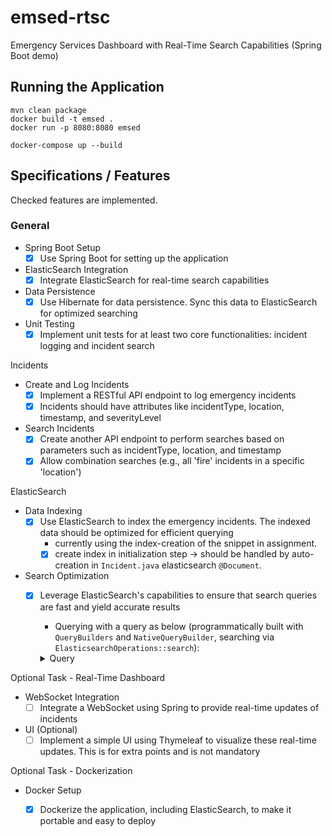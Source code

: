 # emsed-rtsc

Emergency Services Dashboard with Real-Time Search Capabilities (Spring Boot demo)

## Running the Application

```
mvn clean package
docker build -t emsed .
docker run -p 8080:8080 emsed

docker-compose up --build
```


## Specifications / Features

Checked features are implemented.

### General
- Spring Boot Setup
  - [x] Use Spring Boot for setting up the application
- ElasticSearch Integration
  - [x] Integrate ElasticSearch for real-time search capabilities
- Data Persistence
  - [x] Use Hibernate for data persistence. Sync this data to ElasticSearch for optimized searching
- Unit Testing
  - [x] Implement unit tests for at least two core functionalities: incident logging and incident search

Incidents
- Create and Log Incidents
  - [x] Implement a RESTful API endpoint to log emergency incidents
  - [x] Incidents should have attributes like incidentType, location, timestamp, and severityLevel
- Search Incidents        
  - [x] Create another API endpoint to perform searches based on parameters such as incidentType, location, and timestamp  
  - [x] Allow combination searches (e.g., all 'fire' incidents in a specific 'location')

ElasticSearch
- Data Indexing
  - [x] Use ElasticSearch to index the emergency incidents. The indexed data should be optimized for efficient querying
    - currently using the index-creation of the snippet in assignment.
    - [x] create index in initialization step -> should be handled by auto-creation in `Incident.java` elasticsearch `@Document`.
- Search Optimization
  - [x] Leverage ElasticSearch's capabilities to ensure that search queries are fast and yield accurate results
    - Querying with a query as below (programmatically built with `QueryBuilders` and `NativeQueryBuilder`, searching via `ElasticsearchOperations::search`):
    <details>
    <summary>Query</summary>

    ```
    {
      "query": {
          "bool": {
              "filter": [
                  {
                      "geo_distance": {
                          "location": {
                              "lat": 0.1,
                              "lon": 1.2
                          },
                          "distance": "5km"
                      }
                  }
              ],
              "must": [
                  {
                      "range": {
                          "timestamp": {
                              "gte": "2024-09-06T10:21:28.796+00:00",
                              "lte": "2024-09-08T10:21:28.796+00:00"
                          }
                      }
                  },
                  {
                      "terms": {
                          "incidentType": [
                              "FIRE",
                              "MEDICAL"
                          ]
                      }
                  },
                  {
                      "terms": {
                          "severityLevel": [
                              "MEDIUM",
                              "HIGH"
                          ]
                      }
                  }
              ]
          }
      }
    }
    ```
    <details>

Optional Task - Real-Time Dashboard
- WebSocket Integration
  - [ ] Integrate a WebSocket using Spring to provide real-time updates of incidents
- UI (Optional)
  - [ ] Implement a simple UI using Thymeleaf to visualize these real-time updates. This is for extra points and is not mandatory

Optional Task - Dockerization
- Docker Setup
  - [x] Dockerize the application, including ElasticSearch, to make it portable and easy to deploy

